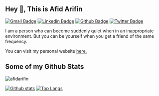 ## Hey 👋, This is Afid Arifin
[![Gmail Badge](https://img.shields.io/badge/-afidbara@gmail.com-c14438?style=flat&logo=Gmail&logoColor=white&link=mailto:afidbara@gmail.com)](mailto:afidbara@gmail.com) 
[![Linkedin Badge](https://img.shields.io/badge/-afidarifin-0072b1?style=flat&logo=Linkedin&logoColor=white&link=https://www.linkedin.com/in/afidarifin/)](https://www.linkedin.com/in/afidarifin/) [![Github Badge](https://img.shields.io/badge/-afidarifin-grey?style=flat&logo=github&logoColor=white&link=https://github.com/afidarifin/)](https://www.github.com/afidarifin/) [![Twitter Badge](https://img.shields.io/badge/-afidaffin-00acee?style=flat&logo=twitter&logoColor=white&link=https://twitter.com/afidaffin/)](https://www.twitter.com/afidaffin/) <p align='left'>I am a person who can become suddenly quiet when in an inappropriate environment. But you can be yourself when you get a friend of the same frequency.</p><p align='left'> You can visit my personal website <a href='https://www.afidarifin.com ' target=_blank><u>here</u>.</a></p>
## Some of my Github Stats
<p align=left> <img src=https://komarev.com/ghpvc/?username=afidarifin alt=afidarifin /> </p>

[![Github stats](https://github-readme-stats.vercel.app/api?username=afidarifin&show_icons=true&include_all_commits=true)](https://github.com/afidarifin/github-readme-stats)
[![Top Langs](https://github-readme-stats.vercel.app/api/top-langs/?username=afidarifin&layout=compact)](https://github.com/afidarifin/github-readme-stats)
